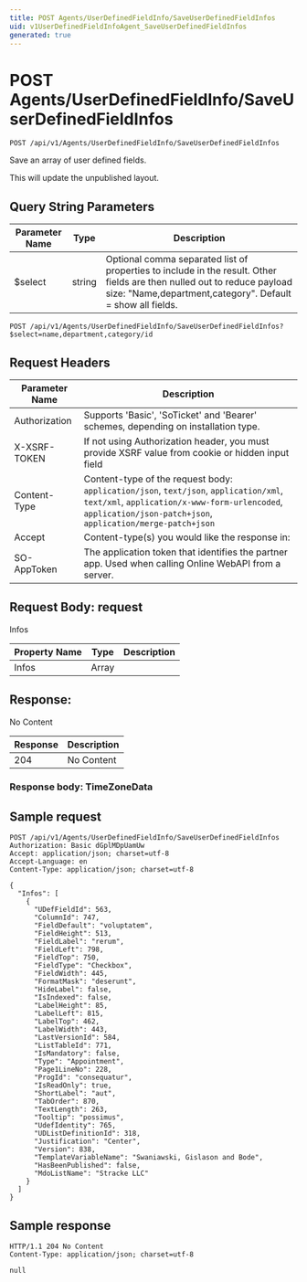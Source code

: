```yaml
---
title: POST Agents/UserDefinedFieldInfo/SaveUserDefinedFieldInfos
uid: v1UserDefinedFieldInfoAgent_SaveUserDefinedFieldInfos
generated: true
---
```


# POST Agents/UserDefinedFieldInfo/SaveUserDefinedFieldInfos

```http
POST /api/v1/Agents/UserDefinedFieldInfo/SaveUserDefinedFieldInfos
```

Save an array of user defined fields.


This will update the unpublished layout.






## Query String Parameters

| Parameter Name | Type |  Description |
|----------------|------|--------------|
| $select | string |  Optional comma separated list of properties to include in the result. Other fields are then nulled out to reduce payload size: "Name,department,category". Default = show all fields. |

```http
POST /api/v1/Agents/UserDefinedFieldInfo/SaveUserDefinedFieldInfos?$select=name,department,category/id
```


## Request Headers

| Parameter Name | Description |
|----------------|-------------|
| Authorization  | Supports 'Basic', 'SoTicket' and 'Bearer' schemes, depending on installation type. |
| X-XSRF-TOKEN   | If not using Authorization header, you must provide XSRF value from cookie or hidden input field |
| Content-Type | Content-type of the request body: `application/json`, `text/json`, `application/xml`, `text/xml`, `application/x-www-form-urlencoded`, `application/json-patch+json`, `application/merge-patch+json` |
| Accept         | Content-type(s) you would like the response in:  |
| SO-AppToken | The application token that identifies the partner app. Used when calling Online WebAPI from a server. |

## Request Body: request 

Infos 

| Property Name | Type |  Description |
|----------------|------|--------------|
| Infos | Array |  |

## Response:

No Content

| Response | Description |
|----------------|-------------|
| 204 | No Content |

### Response body: TimeZoneData


## Sample request

```http!
POST /api/v1/Agents/UserDefinedFieldInfo/SaveUserDefinedFieldInfos
Authorization: Basic dGplMDpUamUw
Accept: application/json; charset=utf-8
Accept-Language: en
Content-Type: application/json; charset=utf-8

{
  "Infos": [
    {
      "UDefFieldId": 563,
      "ColumnId": 747,
      "FieldDefault": "voluptatem",
      "FieldHeight": 513,
      "FieldLabel": "rerum",
      "FieldLeft": 798,
      "FieldTop": 750,
      "FieldType": "Checkbox",
      "FieldWidth": 445,
      "FormatMask": "deserunt",
      "HideLabel": false,
      "IsIndexed": false,
      "LabelHeight": 85,
      "LabelLeft": 815,
      "LabelTop": 462,
      "LabelWidth": 443,
      "LastVersionId": 584,
      "ListTableId": 771,
      "IsMandatory": false,
      "Type": "Appointment",
      "Page1LineNo": 228,
      "ProgId": "consequatur",
      "IsReadOnly": true,
      "ShortLabel": "aut",
      "TabOrder": 870,
      "TextLength": 263,
      "Tooltip": "possimus",
      "UdefIdentity": 765,
      "UDListDefinitionId": 318,
      "Justification": "Center",
      "Version": 838,
      "TemplateVariableName": "Swaniawski, Gislason and Bode",
      "HasBeenPublished": false,
      "MdoListName": "Stracke LLC"
    }
  ]
}
```

## Sample response

```http_
HTTP/1.1 204 No Content
Content-Type: application/json; charset=utf-8

null
```